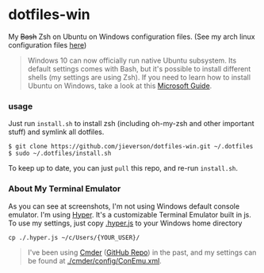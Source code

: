 # dotfiles-win
My ~~Bash~~ Zsh on Ubuntu on Windows configuration files. (See my arch linux configuration files [here](https://github.com/jieverson/dotfiles))

> Windows 10 can now officially run native Ubuntu subsystem. Its default settings comes with Bash, but it's possible to install different shells (my settings are using Zsh). If you need to learn how to install Ubuntu on Windows, take a look at this [Microsoft Guide](https://msdn.microsoft.com/en-us/commandline/wsl/install_guide).

### usage
Just run `install.sh` to install zsh (including oh-my-zsh and other important stuff) and symlink all dotfiles.

```
$ git clone https://github.com/jieverson/dotfiles-win.git ~/.dotfiles
$ sudo ~/.dotfiles/install.sh
```

To keep up to date, you can just `pull` this repo, and re-run `install.sh`.

### About My Terminal Emulator

As you can see at screenshots, I'm not using Windows default console emulator.
I'm using [Hyper](https://hyper.is). It's a customizable Terminal Emulator built in js. 
To use my settings, just copy [.hyper.js](https://rawgit.com/jieverson/dotfiles-win/master/.hyper.js) to your Windows home directory

```
cp ./.hyper.js ~/c/Users/{YOUR_USER}/
```

> I've been using [Cmder](http://cmder.net/) ([GitHub Repo](https://github.com/cmderdev/cmder)) in the past, and my settings can be found at [./cmder/config/ConEmu.xml](https://rawgit.com/jieverson/dotfiles-win/master/cmder/config/ConEmu.xml).
